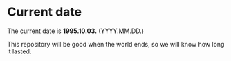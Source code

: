 # Current date

The current date is **1995.10.03.** (YYYY.MM.DD.)

This repository will be good when the world ends, so we will know how long it lasted.